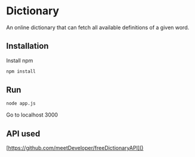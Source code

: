 # Dictionary

An online dictionary that can fetch all available definitions of a given word.

## Installation

Install npm

```bash
npm install
```

## Run

```bash
node app.js
```
Go to localhost 3000

## API used
[https://github.com/meetDeveloper/freeDictionaryAPI]()

